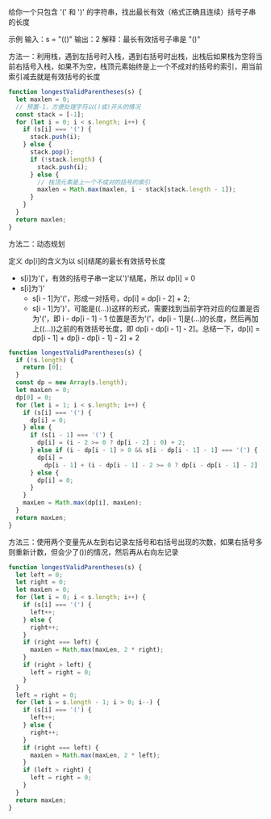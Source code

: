 给你一个只包含 '(' 和 ')' 的字符串，找出最长有效（格式正确且连续）括号子串的长度

示例
输入：s = "(()"
输出：2
解释：最长有效括号子串是 "()"

方法一：利用栈，遇到左括号时入栈，遇到右括号时出栈，出栈后如果栈为空将当前右括号入栈，如果不为空，栈顶元素始终是上一个不成对的括号的索引，用当前索引减去就是有效括号的长度

```js
function longestValidParentheses(s) {
  let maxlen = 0;
  // 预置-1，方便处理字符以()或)开头的情况
  const stack = [-1];
  for (let i = 0; i < s.length; i++) {
    if (s[i] === '(') {
      stack.push(i);
    } else {
      stack.pop();
      if (!stack.length) {
        stack.push(i);
      } else {
        // 栈顶元素是上一个不成对的括号的索引
        maxlen = Math.max(maxlen, i - stack[stack.length - 1]);
      }
    }
  }
  return maxlen;
}
```

方法二：动态规划

定义 dp[i]的含义为以 s[i]结尾的最长有效括号长度

- s[i]为'('，有效的括号子串一定以')'结尾，所以 dp[i] = 0
- s[i]为')'
  - s[i - 1]为'('，形成一对括号，dp[i] = dp[i - 2] + 2;
  - s[i - 1]为')'，可能是((...))这样的形式，需要找到当前字符对应的位置是否为'('，即 i - dp[i - 1] - 1 位置是否为'('，dp[i - 1]是(...)的长度，然后再加上((...))之前的有效括号长度，即 dp[i - dp[i - 1] - 2]。总结一下，dp[i] = dp[i - 1] + dp[i - dp[i - 1] - 2] + 2

```js
function longestValidParentheses(s) {
  if (!s.length) {
    return [0];
  }
  const dp = new Array(s.length);
  let maxLen = 0;
  dp[0] = 0;
  for (let i = 1; i < s.length; i++) {
    if (s[i] === '(') {
      dp[i] = 0;
    } else {
      if (s[i - 1] === '(') {
        dp[i] = (i - 2 >= 0 ? dp[i - 2] : 0) + 2;
      } else if (i - dp[i - 1] > 0 && s[i - dp[i - 1] - 1] === '(') {
        dp[i] =
          dp[i - 1] + (i - dp[i - 1] - 2 >= 0 ? dp[i - dp[i - 1] - 2] : 0) + 2;
      } else {
        dp[i] = 0;
      }
    }
    maxLen = Math.max(dp[i], maxLen);
  }
  return maxLen;
}
```

方法三：使用两个变量先从左到右记录左括号和右括号出现的次数，如果右括号多则重新计数，但会少了())的情况，然后再从右向左记录

```js
function longestValidParentheses(s) {
  let left = 0;
  let right = 0;
  let maxLen = 0;
  for (let i = 0; i < s.length; i++) {
    if (s[i] === '(') {
      left++;
    } else {
      right++;
    }
    if (right === left) {
      maxLen = Math.max(maxLen, 2 * right);
    }
    if (right > left) {
      left = right = 0;
    }
  }
  left = right = 0;
  for (let i = s.length - 1; i > 0; i--) {
    if (s[i] === '(') {
      left++;
    } else {
      right++;
    }
    if (right === left) {
      maxLen = Math.max(maxLen, 2 * left);
    }
    if (left > right) {
      left = right = 0;
    }
  }
  return maxLen;
}
```
